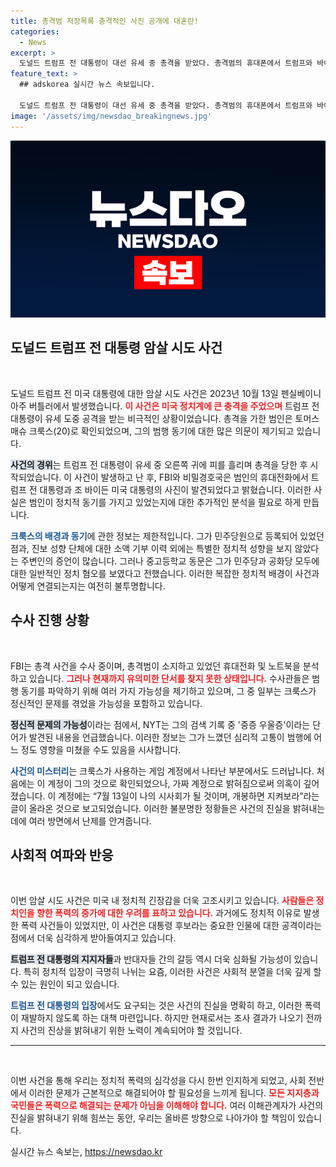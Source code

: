 ```yaml
---
title: 총격범 저장목록 충격적인 사진 공개에 대혼란!
categories:
  - News
excerpt: >
  도널드 트럼프 전 대통령이 대선 유세 중 총격을 받았다. 총격범의 휴대폰에서 트럼프와 바이든 대통령의 사진이 발견되었고, 범행 동기는 여전히 불분명하다. 전문가들은 그가 정신적 문제를 앓고 있었던 가능성을 제기하고 있다.
feature_text: >
  ## adskorea 실시간 뉴스 속보입니다.

  도널드 트럼프 전 대통령이 대선 유세 중 총격을 받았다. 총격범의 휴대폰에서 트럼프와 바이든 대통령의 사진이 발견되었고, 범행 동기는 여전히 불분명하다. 전문가들은 그가 정신적 문제를 앓고 있었던 가능성을 제기하고 있다.
image: '/assets/img/newsdao_breakingnews.jpg'
---
```


<p><img src="/assets/img/newsdao_breakingnews.jpg" alt="adskorea 속보" /></p>

<h2 data-ke-size="size26">도널드 트럼프 전 대통령 암살 시도 사건</h2>

<p data-ke-size="size16">&nbsp;</p>

<p>도널드 트럼프 전 미국 대통령에 대한 암살 시도 사건은 2023년 10월 13일 펜실베이니아주 버틀러에서 발생했습니다. <b><span style="color: #ee2323;">이 사건은 미국 정치계에 큰 충격을 주었으며</span></b> 트럼프 전 대통령이 유세 도중 공격을 받는 비극적인 상황이었습니다. 총격을 가한 범인은 토머스 매슈 크룩스(20)로 확인되었으며, 그의 범행 동기에 대한 많은 의문이 제기되고 있습니다.</p>

<p><b><span style="background-color: #21538527;">사건의 경위</span></b>는 트럼프 전 대통령이 유세 중 오른쪽 귀에 피를 흘리며 총격을 당한 후 시작되었습니다. 이 사건이 발생하고 난 후, FBI와 비밀경호국은 범인의 휴대전화에서 트럼프 전 대통령과 조 바이든 미국 대통령의 사진이 발견되었다고 밝혔습니다. 이러한 사실은 범인이 정치적 동기를 가지고 있었는지에 대한 추가적인 분석을 필요로 하게 만듭니다.</p>

<p><b><span style="color: #1a5490;">크룩스의 배경과 동기</span></b>에 관한 정보는 제한적입니다. 그가 민주당원으로 등록되어 있었던 점과, 진보 성향 단체에 대한 소액 기부 이력 외에는 특별한 정치적 성향을 보지 않았다는 주변인의 증언이 많습니다. 그러나 중고등학교 동문은 그가 민주당과 공화당 모두에 대한 일반적인 정치 혐오를 보였다고 전했습니다. 이러한 복잡한 정치적 배경이 사건과 어떻게 연결되는지는 여전히 불투명합니다.</p>

<h2 data-ke-size="size26">수사 진행 상황</h2>

<p data-ke-size="size16">&nbsp;</p>

<p>FBI는 총격 사건을 수사 중이며, 총격범이 소지하고 있었던 휴대전화 및 노트북을 분석하고 있습니다. <b><span style="color: #ee2323;">그러나 현재까지 유의미한 단서를 찾지 못한 상태입니다.</span></b> 수사관들은 범행 동기를 파악하기 위해 여러 가지 가능성을 제기하고 있으며, 그 중 일부는 크룩스가 정신적인 문제를 겪었을 가능성을 포함하고 있습니다. </p>

<p><b><span style="background-color: #21538527;">정신적 문제의 가능성</span></b>이라는 점에서, NYT는 그의 검색 기록 중 '중증 우울증'이라는 단어가 발견된 내용을 언급했습니다. 이러한 정보는 그가 느꼈던 심리적 고통이 범행에 어느 정도 영향을 미쳤을 수도 있음을 시사합니다. </p>

<p><b><span style="color: #1a5490;">사건의 미스터리</span></b>는 크룩스가 사용하는 게임 계정에서 나타난 부분에서도 드러납니다. 처음에는 이 계정이 그의 것으로 확인되었으나, 가짜 계정으로 밝혀짐으로써 의혹이 깊어졌습니다. 이 계정에는 “7월 13일이 나의 시사회가 될 것이며, 개봉하면 지켜보라”라는 글이 올라온 것으로 보고되었습니다. 이러한 불분명한 정황들은 사건의 진실을 밝혀내는 데에 여러 방면에서 난제를 안겨줍니다.</p>

<h2 data-ke-size="size26">사회적 여파와 반응</h2>

<p data-ke-size="size16">&nbsp;</p>

<p>이번 암살 시도 사건은 미국 내 정치적 긴장감을 더욱 고조시키고 있습니다. <b><span style="color: #ee2323;">사람들은 정치인을 향한 폭력의 증가에 대한 우려를 표하고 있습니다.</span></b> 과거에도 정치적 이유로 발생한 폭력 사건들이 있었지만, 이 사건은 대통령 후보라는 중요한 인물에 대한 공격이라는 점에서 더욱 심각하게 받아들여지고 있습니다.</p>

<p><b><span style="background-color: #21538527;">트럼프 전 대통령의 지지자들</span></b>과 반대자들 간의 갈등 역시 더욱 심화될 가능성이 있습니다. 특히 정치적 입장이 극명히 나뉘는 요즘, 이러한 사건은 사회적 분열을 더욱 깊게 할 수 있는 원인이 되고 있습니다. </p>

<p><b><span style="color: #1a5490;">트럼프 전 대통령의 입장</span></b>에서도 요구되는 것은 사건의 진실을 명확히 하고, 이러한 폭력이 재발하지 않도록 하는 대책 마련입니다. 하지만 현재로서는 조사 결과가 나오기 전까지 사건의 진상을 밝혀내기 위한 노력이 계속되어야 할 것입니다.</p>

<hr>


<p data-ke-size="size16">&nbsp;</p>

<p>이번 사건을 통해 우리는 정치적 폭력의 심각성을 다시 한번 인지하게 되었고, 사회 전반에서 이러한 문제가 근본적으로 해결되어야 할 필요성을 느끼게 됩니다. <b><span style="color: #ee2323;">모든 지지층과 국민들은 폭력으로 해결되는 문제가 아님을 이해해야 합니다.</span></b> 여러 이해관계자가 사건의 진실을 밝혀내기 위해 힘쓰는 동안, 우리는 올바른 방향으로 나아가야 할 책임이 있습니다.</p>
실시간 뉴스 속보는, <a href="https://newsdao.kr" rel="dofollow">https://newsdao.kr</a>


